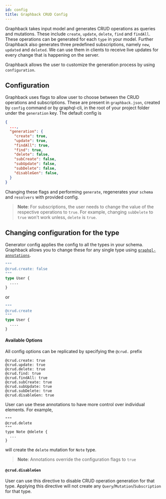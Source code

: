 ```yaml
---
id: config
title: Graphback CRUD Config
---
```


Graphback takes input model and generates CRUD operations as queries and mutations.
 These include `create`, `update`, `delete`, `find` and `findAll`. These operations can be generated for each `type` in your model.
 Further Graphback also generates three predefined subscriptions, namely `new`, `updated` and `deleted`.
We can use them in clients to receive live updates for every change that is happening on the server.

 Graphback allows the user to customize the generation process by using `configuration`.

## Configuration
Graphback uses flags to allow user to choose between the CRUD operations and subscriptions. These are present in `graphback.json`, created by `config` command or by graphql-cli,
in the root of your project folder under the `generation` key. The default config is
```json
{
  ...,
  "generation": {
    "create": true,
    "update": true,
    "findAll": true,
    "find": true,
    "delete": false,
    "subCreate": false,
    "subUpdate": false,
    "subDelete": false,
    "disableGen": false,
  }
}
```
Changing these flags and performing `generate`, regenerates your `schema` and `resolvers` with provided config.
> **Note**: For subscriptions, the user needs to change the value of the respective operations to `true`. For example, changing
`subDelete` to `true` won't work unless, `delete` is `true`.

## Changing configuration for the type

Generator config applies the config to all the types in your schema. 
Graphback allows you to change these for any single type using [`graphql-annotations`](https://github.com/Akryum/graphql-annotations).



```graphql
"""
@crud.create: false
"""
type User {
  ....
}
```
or
```graphql
"""
@crud.create
"""
type User {
  ....
}
```
 
#### Available Options
All config options can be replicated by specifying the `@crud.` prefix

```
@crud.create: true
@crud.update: true
@crud.delete: true
@crud.find: true
@crud.findAll: true
@crud.subCreate: true
@crud.subUpdate: true
@crud.subDelete: true
@crud.disableGen: true
```

User can use these annotations to have more control over individual elements. For example,
```
"""
@crud.delete
"""
type Note @delete {
  ...
}
```
will create the `delete` mutation for `Note` type.

> **Note**: Annotations override the configuration flags to `true`

#### `@crud.disableGen`

User can use this directive to disable CRUD operation generation for that type. Applying this directive will not create any 
`Query`/`Mutation`/`Subscription` for that type.
